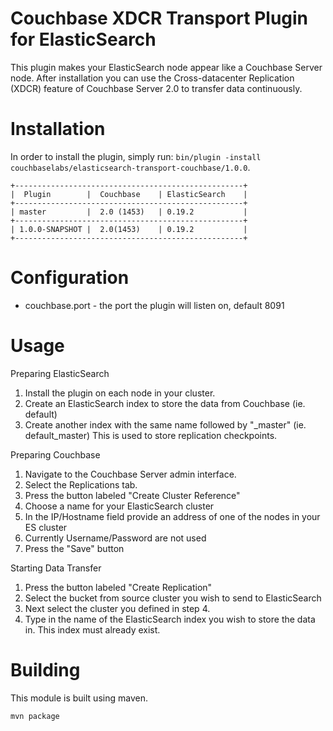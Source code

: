 Couchbase XDCR Transport Plugin for ElasticSearch
=================================================

This plugin makes your ElasticSearch node appear like a Couchbase Server node.  After installation you can use the Cross-datacenter Replication (XDCR) feature of Couchbase Server 2.0 to transfer data continuously.

Installation
============

In order to install the plugin, simply run: `bin/plugin -install couchbaselabs/elasticsearch-transport-couchbase/1.0.0`.

    +---------------------------------------------------+
    |  Plugin        |  Couchbase    | ElasticSearch    |
    +---------------------------------------------------+
    | master         |  2.0 (1453)   | 0.19.2           |
    +---------------------------------------------------+
    | 1.0.0-SNAPSHOT |  2.0(1453)    | 0.19.2           |
    +---------------------------------------------------+
    
Configuration
=============

- couchbase.port - the port the plugin will listen on, default 8091

Usage
=====

Preparing ElasticSearch

1. Install the plugin on each node in your cluster.
2. Create an ElasticSearch index to store the data from Couchbase (ie. default)
3. Create another index with the same name followed by "_master" (ie. default_master)  This is used to store replication checkpoints.

Preparing Couchbase

1. Navigate to the Couchbase Server admin interface.
2. Select the Replications tab.
3. Press the button labeled "Create Cluster Reference"
4. Choose a name for your ElasticSearch cluster
5. In the IP/Hostname field provide an address of one of the nodes in your ES cluster
6. Currently Username/Password are not used
7. Press the "Save" button

Starting Data Transfer

1. Press the button labeled "Create Replication"
2. Select the bucket from source cluster you wish to send to ElasticSearch
3. Next select the cluster you defined in step 4.
4. Type in the name of the ElasticSearch index you wish to store the data in.  This index must already exist.

Building
========

This module is built using maven.

    mvn package